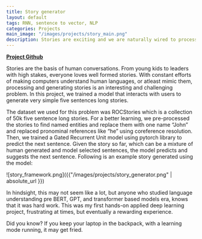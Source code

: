 ```yaml
---
title: Story generator
layout: default
tags: RNN, sentence to vector, NLP
categories: Projects
main_image: "/images/projects/story_main.png"
description: Stories are exciting and we are naturally wired to process and generate them. Can we train a model that interacts with users to generate very simple stories?
---
```


[**Project Github**](https://github.com/Shreyanand/story_generator)

Stories are the basis of human conversations. From young kids to leaders with high stakes, everyone loves well formed stories. With constant efforts of making computers understand human languages, or atleast mimic them,  processing and generating stories is an interesting and challenging problem. In this project, we trained a model that interacts with users to generate very simple five sentences long stories.


The dataset we used for this problem was  ROCStories which is a collection of 50k five sentence long stories. For a better learning, we pre-processed the stories to find named entities and replace them with one name “John” and replaced pronominal references like “he” using coreference resolution. Then, we trained a Gated Recurrent Unit model using pytorch library to predict the next sentence. Given the story so far, which can be a mixture of human generated and model selected sentences, the model predicts and suggests the next sentence.  Following is an example story generated using the model:

![story_framework.png]({{"/images/projects/story_generator.png" | absolute_url }})

In hindsight, this may not seem like a lot, but anyone who studied language understanding pre  BERT, GPT, and transformer based models era, knows that it was hard work. This was my first hands-on applied deep learning project, frustrating at times, but eventually a rewarding experience.

Did you know? If you keep your laptop in the backpack, with a learning mode running, it may get fried.
